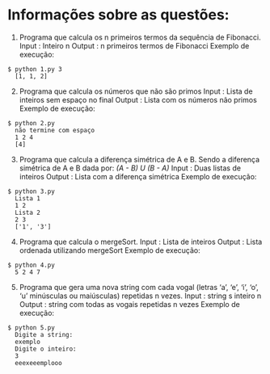 # Informações sobre as questões:

1. Programa que calcula os n primeiros termos da sequência de Fibonacci.
  Input  : Inteiro n
  Output : n primeiros termos de Fibonacci
  Exemplo de execução:
  ```
  $ python 1.py 3
    [1, 1, 2]
  ```

2. Programa que calcula os números que não são primos
  Input  : Lista de inteiros sem espaço no final
  Output : Lista com os números não primos
  Exemplo de execução:
  ```
  $ python 2.py
    não termine com espaço
    1 2 4
    [4]
  ```

3. Programa que calcula a diferença simétrica de A e B. Sendo a diferença simétrica de A e B dada por: *(A - B) U (B - A)*
  Input  : Duas listas de inteiros
  Output : Lista com a diferença simétrica
  Exemplo de execução:
  ```
  $ python 3.py
    Lista 1
    1 2 
    Lista 2 
    2 3
    ['1', '3']
  ```

4. Programa que calcula o mergeSort.
  Input  : Lista de inteiros
  Output : Lista ordenada utilizando mergeSort
  Exemplo de execução:
  ```
  $ python 4.py
    5 2 4 7
  ```

5. Programa que gera uma nova string com cada vogal (letras ‘a’, ‘e’, ‘i’, ‘o’, ‘u’ minúsculas ou maiúsculas) repetidas n vezes.
  Input  : string s
           inteiro n
  Output : string com todas as vogais repetidas n vezes
  Exemplo de execução:
  ```
  $ python 5.py
    Digite a string:
    exemplo
    Digite o inteiro:
    3
    eeexeeemplooo
  ```

